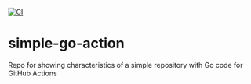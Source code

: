 [![CI](https://github.com/arulk/simple-go-proj/actions/workflows/basic.yml/badge.svg)](https://github.com/arulk/simple-go-proj/actions/workflows/basic.yml)


# simple-go-action
Repo for showing characteristics of a simple repository with Go code for GitHub Actions
